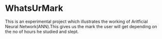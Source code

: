 # WhatsUrMark
This is an experimental project which illustrates the working of Aritficial Neural Network(ANN).This gives us the mark the user will get depending on the no of hours he studied and slept.
